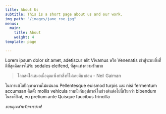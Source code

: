 ```yaml
---
title: About Us
subtitle: This is a short page about us and our work.
img_path: "/images/jane_roe.jpg"
menus:
  main:
    title: About
    weight: 4
template: page

---
```

Lorem ipsum dolor sit amet, adetiscur elit Vivamus หรือ Venenatis เข้าสู่ระบบสิ่งที่ดีที่สุดคือการได้รับ sodales eleifend, ที่สุดแห่งความรักมาก

> โลกสดใสเสมอเมื่อคุณเพิ่งทำสิ่งที่ไม่เคยมีมาก่อน - Neil Gaiman

ในการแก้ไขปัญหาความไม่แน่นอน Pellentesque euismod turpis และ nisi fermentum accumsan ติดตั้ง mollis vehicula รวมนั่งกับอุปกรณ์ในช่วงต้นต่อไปนี้เรียกว่า bibendum ในราศีสิงห์, eu pretium ante Quisque faucibus frincilla

_ขอบคุณสำหรับการอ่าน!_